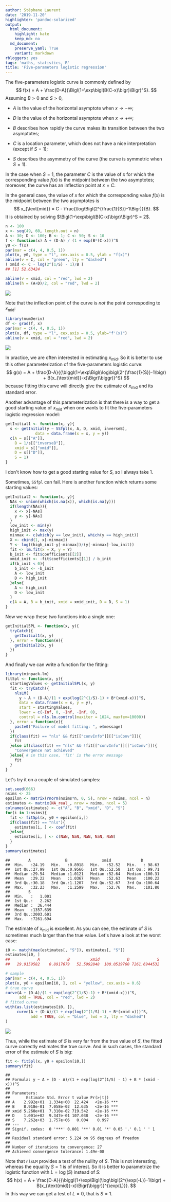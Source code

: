 ```yaml
---
author: Stéphane Laurent
date: '2019-11-20'
highlighter: 'pandoc-solarized'
output:
  html_document:
    highlight: kate
    keep_md: no
  md_document:
    preserve_yaml: True
    variant: markdown
rbloggers: yes
tags: 'maths, statistics, R'
title: 'Five-parameters logistic regression'
---
```


The five-parameters logistic curve is commonly defined by $$
f(x) = A + \frac{D-A}{\Bigl(1+\exp\bigl(B(C-x)\bigr)\Bigr)^S}.
$$ Assuming $B>0$ and $S>0$,

-   $A$ is the value of the horizontal asymptote when $x \to -\infty$;

-   $D$ is the value of the horizontal asymptote when $x \to +\infty$;

-   $B$ describes how rapidly the curve makes its transition between the
    two asymptotes;

-   $C$ is a location parameter, which does not have a nice
    interpretation (except if $S=1$);

-   $S$ describes the asymmetry of the curve (the curve is symmetric
    when $S=1$).

In the case when $S=1$, the parameter $C$ is the value of $x$ for which
the corresponding value $f(x)$ is the midpoint between the two
asymptotes; moreover, the curve has an inflection point at $x = C$.

In the general case, the value of $x$ for which the corresponding value
$f(x)$ is the midpoint between the two asymptotes is $$
x_{\text{mid}} = C - \frac{\log\Bigl(2^{\frac{1}{S}}-1\Bigr)}{B}.
$$ It is obtained by solving
$\Bigl(1+\exp\bigl(B(C-x)\bigr)\Bigr)^S = 2$.

``` {.r .numberLines}
n <- 100
x <- seq(49, 60, length.out = n)
A <- 30; D <- 100; B <- 1; C <- 50; S <- 10
f <- function(x) A + (D-A) / (1 + exp(B*(C-x)))^S
y0 <- f(x) 
par(mar = c(4, 4, 0.5, 1))
plot(x, y0, type = "l", cex.axis = 0.5, ylab = "f(x)")
abline(v = C, col = "green", lty = "dashed")
( xmid <- C - log(2^(1/S) - 1)/B )
## [1] 52.63424
```

``` {.r .numberLines}
abline(v = xmid, col = "red", lwd = 2) 
abline(h = (A+D)/2, col = "red", lwd = 2)
```

<img src="./figures/5pl-plot_5pl-1.png" style="display: block; margin: auto;" />

Note that the inflection point of the curve is *not* the point
correspoding to $x_{\text{mid}}$:

``` {.r .numberLines}
library(numDeriv)
df <- grad(f, x)
par(mar = c(4, 4, 0.5, 1))
plot(x, df, type = "l", cex.axis = 0.5, ylab="f'(x)")
abline(v = xmid, col = "red", lwd = 2) 
```

<img src="./figures/5pl-inflection-1.png" style="display: block; margin: auto;" />

In practice, we are often interested in estimating $x_{\text{mid}}$. So
it is better to use this other parameterization of the five-parameters
logistic curve: $$
g(x) = 
A + \frac{D-A}{{\biggl(1+\exp\Bigl(\log\bigl(2^{\frac{1}{S}}-1\bigr) + B(x_{\text{mid}}-x)\Bigr)\biggr)}^S}
$$ because fitting this curve will directly give the estimate of
$x_{\text{mid}}$ and its standard error.

Another advantage of this parameterization is that there is a way to get
a good starting value of $x_{\text{mid}}$ when one wants to fit the
five-parameters logistic regression model:

``` {.r .numberLines}
getInitial1 <- function(x, y){
  s <- getInitial(y ~ SSfpl(x, A, D, xmid, inverseB),
             data = data.frame(x = x, y = y))
  c(A = s[["A"]], 
    B = 1/s[["inverseB"]], 
    xmid = s[["xmid"]], 
    D = s[["D"]], 
    S = 1)
}
```

I don't know how to get a good starting value for $S$, so I always take
$1$.

Sometimes, `SSfpl` can fail. Here is another function which returns some
starting values:

``` {.r .numberLines}
getInitial2 <- function(x, y){
  NAs <- union(which(is.na(x)), which(is.na(y)))
  if(length(NAs)){
    x <- x[-NAs]
    y <- y[-NAs]
  }
  low_init <- min(y)
  high_init <- max(y)
  minmax <- c(which(y == low_init), which(y == high_init))
  X <- cbind(1, x[-minmax])
  Y <- log((high_init-y[-minmax])/(y[-minmax]-low_init))
  fit <- lm.fit(x = X, y = Y)
  b_init <- fit$coefficients[[2]]
  xmid_init <- -fit$coefficients[[1]] / b_init
  if(b_init < 0){
    b_init <- -b_init
    A <- low_init
    D <- high_init
  }else{
    A <- high_init
    D <- low_init
  }
  c(A = A, B = b_init, xmid = xmid_init, D = D, S = 1)
}
```

Now we wrap these two functions into a single one:

``` {.r .numberLines}
getInitial5PL <- function(x, y){
  tryCatch({
    getInitial1(x, y)
  }, error = function(e){
    getInitial2(x, y)
  })
}
```

And finally we can write a function for the fitting:

``` {.r .numberLines}
library(minpack.lm)
fit5pl <- function(x, y){
  startingValues <- getInitial5PL(x, y)
  fit <- tryCatch({
    nlsLM(
      y ~ A + (D-A)/(1 + exp(log(2^(1/S)-1) + B*(xmid-x)))^S,
      data = data.frame(x = x, y = y),
      start = startingValues,
      lower = c(-Inf, 0, -Inf, -Inf, 0),
      control = nls.lm.control(maxiter = 1024, maxfev=10000))
  }, error = function(e){
    paste0("Failure of model fitting: ", e$message)
  })
  if(class(fit) == "nls" && fit[["convInfo"]][["isConv"]]){
    fit
  }else if(class(fit) == "nls" && !fit[["convInfo"]][["isConv"]]){
    "Convergence not achieved"
  }else{ # in this case, 'fit' is the error message
    fit
  }
}
```

Let's try it on a couple of simulated samples:

``` {.r .numberLines}
set.seed(666)
nsims <- 25
epsilon <- matrix(rnorm(nsims*n, 0, 5), nrow = nsims, ncol = n)
estimates <- matrix(NA_real_, nrow = nsims, ncol = 5)
colnames(estimates) <- c("A", "B", "xmid", "D", "S")
for(i in 1:nsims){
  fit <- fit5pl(x, y0 + epsilon[i,])
  if(class(fit) == "nls"){
    estimates[i, ] <- coef(fit)
  }else{
    estimates[i, ] <- c(NaN, NaN, NaN, NaN, NaN)
  }
}
summary(estimates)
```

    ##        A               B               xmid             D         
    ##  Min.   :24.19   Min.   :0.8918   Min.   :52.52   Min.   : 98.63  
    ##  1st Qu.:27.99   1st Qu.:0.9566   1st Qu.:52.58   1st Qu.: 99.71  
    ##  Median :29.54   Median :1.0121   Median :52.64   Median :100.31  
    ##  Mean   :29.22   Mean   :1.0367   Mean   :52.63   Mean   :100.22  
    ##  3rd Qu.:30.18   3rd Qu.:1.1207   3rd Qu.:52.67   3rd Qu.:100.64  
    ##  Max.   :32.23   Max.   :1.2599   Max.   :52.76   Max.   :101.80  
    ##        S           
    ##  Min.   :   1.001  
    ##  1st Qu.:   2.262  
    ##  Median :  36.444  
    ##  Mean   :1357.639  
    ##  3rd Qu.:2003.601  
    ##  Max.   :7261.694

The estimate of $x_{\text{mid}}$ is excellent. As you can see, the
estimate of $S$ is sometimes much larger than the true value. Let's have
a look at the worst case:

``` {.r .numberLines}
i0 <- match(max(estimates[, "S"]), estimates[, "S"])
estimates[i0, ]
##            A            B         xmid            D            S 
##   29.9159582    0.8917679   52.5992848  100.0519760 7261.6944532
```

``` {.r .numberLines}
# sample
par(mar = c(4, 4, 0.5, 1))
plot(x, y0 + epsilon[i0, ], col = "yellow", cex.axis = 0.6)
# true curve
curve(A + (D-A)/(1 + exp(log(2^(1/S)-1) + B*(xmid-x)))^S, 
      add = TRUE, col = "red", lwd = 2)
# fitted curve
with(as.list(estimates[i0, ]), 
     curve(A + (D-A)/(1 + exp(log(2^(1/S)-1) + B*(xmid-x)))^S, 
           add = TRUE, col = "blue", lwd = 2, lty = "dashed")
)
```

<img src="./figures/5pl-worstcase-1.png" style="display: block; margin: auto;" />

Thus, while the estimate of $S$ is very far from the true value of $S$,
the fitted curve correctly estimates the true curve. And in such cases,
the standard error of the estimate of $S$ is big:

``` {.r .numberLines}
fit <- fit5pl(x, y0 + epsilon[i0,])
summary(fit)
```

    ## 
    ## Formula: y ~ A + (D - A)/(1 + exp(log(2^(1/S) - 1) + B * (xmid - x)))^S
    ## 
    ## Parameters:
    ##       Estimate Std. Error t value Pr(>|t|)    
    ## A    2.992e+01  1.334e+00  22.424   <2e-16 ***
    ## B    8.918e-01  7.058e-02  12.635   <2e-16 ***
    ## xmid 5.260e+01  7.310e-02 719.542   <2e-16 ***
    ## D    1.001e+02  9.347e-01 107.038   <2e-16 ***
    ## S    7.262e+03  1.757e+06   0.004    0.997    
    ## ---
    ## Signif. codes:  0 '***' 0.001 '**' 0.01 '*' 0.05 '.' 0.1 ' ' 1
    ## 
    ## Residual standard error: 5.224 on 95 degrees of freedom
    ## 
    ## Number of iterations to convergence: 27 
    ## Achieved convergence tolerance: 1.49e-08

Note that `nlsLM` provides a test of the nullity of $S$. This is not
interesting, whereas the equality $S = 1$ is of interest. So it is
better to parametrize the logistic function with $L = \log(S)$ instead
of $S$: $$
h(x) = 
A + \frac{D-A}{{\biggl(1+\exp\Bigl(\log\bigl(2^{\exp(-L)}-1\bigr) + B(x_{\text{mid}}-x)\Bigr)\biggr)}^{\exp(L)}}.
$$ In this way we can get a test of $L = 0$, that is $S = 1$.
